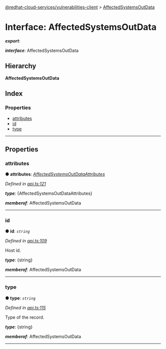 [@redhat-cloud-services/vulnerabilities-client](../README.md) > [AffectedSystemsOutData](../interfaces/affectedsystemsoutdata.md)

# Interface: AffectedSystemsOutData

*__export__*: 

*__interface__*: AffectedSystemsOutData

## Hierarchy

**AffectedSystemsOutData**

## Index

### Properties

* [attributes](affectedsystemsoutdata.md#attributes)
* [id](affectedsystemsoutdata.md#id)
* [type](affectedsystemsoutdata.md#type)

---

## Properties

<a id="attributes"></a>

###  attributes

**● attributes**: *[AffectedSystemsOutDataAttributes](affectedsystemsoutdataattributes.md)*

*Defined in [api.ts:121](https://github.com/RedHatInsights/javascript-clients/blob/master/packages/vulnerabilities/api.ts#L121)*

*__type__*: {AffectedSystemsOutDataAttributes}

*__memberof__*: AffectedSystemsOutData

___
<a id="id"></a>

###  id

**● id**: *`string`*

*Defined in [api.ts:109](https://github.com/RedHatInsights/javascript-clients/blob/master/packages/vulnerabilities/api.ts#L109)*

Host id.

*__type__*: {string}

*__memberof__*: AffectedSystemsOutData

___
<a id="type"></a>

###  type

**● type**: *`string`*

*Defined in [api.ts:115](https://github.com/RedHatInsights/javascript-clients/blob/master/packages/vulnerabilities/api.ts#L115)*

Type of the record.

*__type__*: {string}

*__memberof__*: AffectedSystemsOutData

___

